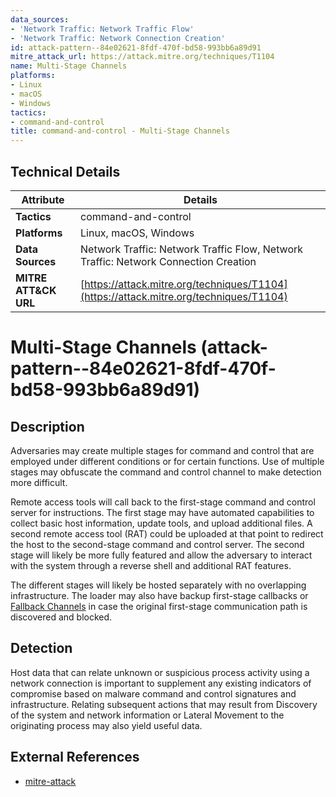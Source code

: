 ```yaml
---
data_sources:
- 'Network Traffic: Network Traffic Flow'
- 'Network Traffic: Network Connection Creation'
id: attack-pattern--84e02621-8fdf-470f-bd58-993bb6a89d91
mitre_attack_url: https://attack.mitre.org/techniques/T1104
name: Multi-Stage Channels
platforms:
- Linux
- macOS
- Windows
tactics:
- command-and-control
title: command-and-control - Multi-Stage Channels
---
```


## Technical Details

| Attribute | Details |
|-----------|----------|
| **Tactics** | command-and-control |
| **Platforms** | Linux, macOS, Windows |
| **Data Sources** | Network Traffic: Network Traffic Flow, Network Traffic: Network Connection Creation |
| **MITRE ATT&CK URL** | [https://attack.mitre.org/techniques/T1104](https://attack.mitre.org/techniques/T1104) |

# Multi-Stage Channels (attack-pattern--84e02621-8fdf-470f-bd58-993bb6a89d91)

## Description
Adversaries may create multiple stages for command and control that are employed under different conditions or for certain functions. Use of multiple stages may obfuscate the command and control channel to make detection more difficult.

Remote access tools will call back to the first-stage command and control server for instructions. The first stage may have automated capabilities to collect basic host information, update tools, and upload additional files. A second remote access tool (RAT) could be uploaded at that point to redirect the host to the second-stage command and control server. The second stage will likely be more fully featured and allow the adversary to interact with the system through a reverse shell and additional RAT features.

The different stages will likely be hosted separately with no overlapping infrastructure. The loader may also have backup first-stage callbacks or [Fallback Channels](https://attack.mitre.org/techniques/T1008) in case the original first-stage communication path is discovered and blocked.

## Detection
Host data that can relate unknown or suspicious process activity using a network connection is important to supplement any existing indicators of compromise based on malware command and control signatures and infrastructure. Relating subsequent actions that may result from Discovery of the system and network information or Lateral Movement to the originating process may also yield useful data.

## External References
- [mitre-attack](https://attack.mitre.org/techniques/T1104)
